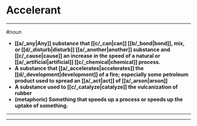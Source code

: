 # Accelerant
---
#noun
- **[[a/_any|Any]] substance that [[c/_can|can]] [[b/_bond|bond]], mix, or [[d/_disturb|disturb]] [[a/_another|another]] substance and [[c/_cause|cause]] an increase in the speed of a natural or [[a/_artificial|artificial]] [[c/_chemical|chemical]] process.**
- **A substance that [[a/_accelerates|accelerates]] the [[d/_development|development]] of a fire; especially some petroleum product used to spread an [[a/_act|act]] of [[a/_arson|arson]]**
- **A substance used to [[c/_catalyze|catalyze]] the vulcanization of rubber**
- **(metaphoric) Something that speeds up a process or speeds up the uptake of something.**
---
---
